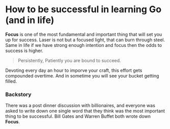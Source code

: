 # How to be successful in learning Go (and in life)

**Focus** is one of the most fundamental and important thing that will set you up for success. Laser is not but a focused light, that can burn through steel. Same in life if we have strong enough intention and focus then the odds to success is higher.

> Persistently, Patiently you are bound to succeed.

Devoting every day an hour to imporve your craft, this effort gets compounded overtime. And in sometime you will see your bucket getting filled. 

### Backstory
There was a post dinner discussion with billionaires, and everyone was asked to write down one single word that they think was the most important thing to be successful. Bill Gates and Warren Buffet both wrote down **Focus**.
